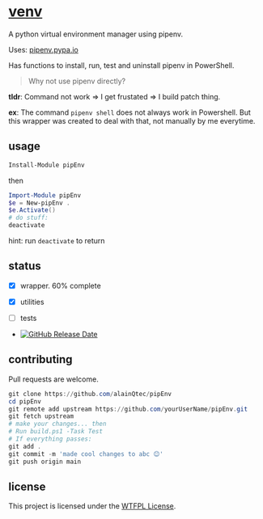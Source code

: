 ﻿# [venv](https://www.powershellgallery.com/packages/pipEnv)

A python virtual environment manager using pipenv.

Uses: [pipenv.pypa.io](https://pipenv.pypa.io/en/latest/)

Has functions to install, run, test and uninstall pipenv in PowerShell.

> Why not use pipenv directly?

**tldr**: Command not work => I get frustated => I build patch thing.

**ex**: The command `pipenv shell` does not always work in Powershell. But this
wrapper was created to deal with that, not manually by me everytime.

## usage

```PowerShell
Install-Module pipEnv
```

then

```PowerShell
Import-Module pipEnv
$e = New-pipEnv .
$e.Activate()
# do stuff:
deactivate
```

hint: run `deactivate` to return

## status

- [x] wrapper. 60% complete

- [x] utilities

- [ ] tests

- [![GitHub Release Date](https://img.shields.io/github/release/alainQtec/pipEnv.svg)](https://github.com/alainQtec/pipEnv/releases)

## contributing

Pull requests are welcome.

```PowerShell
git clone https://github.com/alainQtec/pipEnv
cd pipEnv
git remote add upstream https://github.com/yourUserName/pipEnv.git
git fetch upstream
# make your changes... then
# Run build.ps1 -Task Test
# If everything passes:
git add .
git commit -m 'made cool changes to abc 😊'
git push origin main
```

## license

This project is licensed under the [WTFPL License](LICENSE).
